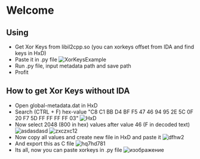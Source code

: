 # Welcome  

## Using

 - Get Xor Keys from libil2cpp.so (you can xorkeys offset from IDA and find keys in HxD)
 - Paste it in .py file
![XorKeysExample](https://user-images.githubusercontent.com/33353036/202772948-65f5c5a9-9d1e-407f-a552-4960f4ff73ce.png)
 - Run .py file, input metadata path and save path
 - Profit

## How to get Xor Keys without IDA

 - Open global-metadata.dat in HxD
 - Search (CTRL + F) hex-value "C8 C1 BB D4 BF F5 47 46 94 95 2E 5C 0F 20 F7 5D FF FF FF FF 03"
![HxD](https://user-images.githubusercontent.com/33353036/202774308-220c71ca-a38c-4c19-9c39-12c7dcb015b0.png)
 - Now select 2048 (800 in hex) values after value 46 (F in decoded text)
 ![asdasdasd](https://user-images.githubusercontent.com/33353036/202774679-64ea834b-88d6-4a6b-984d-1199ec3e8552.png)
![zxczxc12](https://user-images.githubusercontent.com/33353036/202775047-78f67874-d591-44a0-8b0e-98e9b70098c0.png)
 - Now сopy all values and create new file in HxD and paste it
 ![dfhw2](https://user-images.githubusercontent.com/33353036/202775343-4e39098c-efd0-4a6f-99c4-c4375c61eb81.png)
 - And export this as C file
 ![hq7hd781](https://user-images.githubusercontent.com/33353036/202775587-16846bf0-bea9-4486-aa83-ddaab3ac533f.png)
 - Its all, now you can paste xorkeys in .py file
 ![изображение](https://user-images.githubusercontent.com/33353036/202775899-d8236c9a-90a4-4d7e-b615-7d99c1e21b4f.png)

